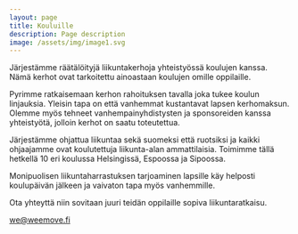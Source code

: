 ```yaml
---
layout: page
title: Kouluille
description: Page description
image: /assets/img/image1.svg
---
```


Järjestämme räätälöityjä liikuntakerhoja yhteistyössä koulujen kanssa. Nämä kerhot ovat tarkoitettu ainoastaan koulujen omille oppilaille. 

Pyrimme ratkaisemaan kerhon rahoituksen tavalla joka tukee koulun linjauksia. Yleisin tapa on että vanhemmat kustantavat lapsen kerhomaksun. Olemme myös tehneet vanhempainyhdistysten ja sponsoreiden kanssa yhteistyötä, jolloin kerhot on saatu toteutettua. 

Järjestämme ohjattua liikuntaa sekä suomeksi että ruotsiksi ja kaikki ohjaajamme ovat koulutettuja liikunta-alan ammattilaisia. Toimimme tällä hetkellä 10 eri koulussa Helsingissä, Espoossa ja Sipoossa. 

Monipuolisen liikuntaharrastuksen tarjoaminen lapsille käy helposti koulupäivän jälkeen ja vaivaton tapa myös vanhemmille. 


Ota yhteyttä niin sovitaan juuri teidän oppilaille sopiva liikuntaratkaisu. 

[we@weemove.fi](mailto:we@weemove.fi)
